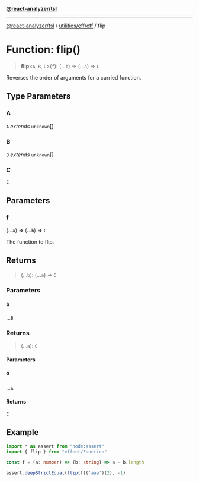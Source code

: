 [**@react-analyzer/tsl**](../../../../README.md)

***

[@react-analyzer/tsl](../../../../README.md) / [utilities/eff/eff](../README.md) / flip

# Function: flip()

> **flip**\<`A`, `B`, `C`\>(`f`): (...`b`) => (...`a`) => `C`

Reverses the order of arguments for a curried function.

## Type Parameters

### A

`A` *extends* `unknown`[]

### B

`B` *extends* `unknown`[]

### C

`C`

## Parameters

### f

(...`a`) => (...`b`) => `C`

The function to flip.

## Returns

> (...`b`): (...`a`) => `C`

### Parameters

#### b

...`B`

### Returns

> (...`a`): `C`

#### Parameters

##### a

...`A`

#### Returns

`C`

## Example

```ts
import * as assert from "node:assert"
import { flip } from "effect/Function"

const f = (a: number) => (b: string) => a - b.length

assert.deepStrictEqual(flip(f)('aaa')(2), -1)
```
